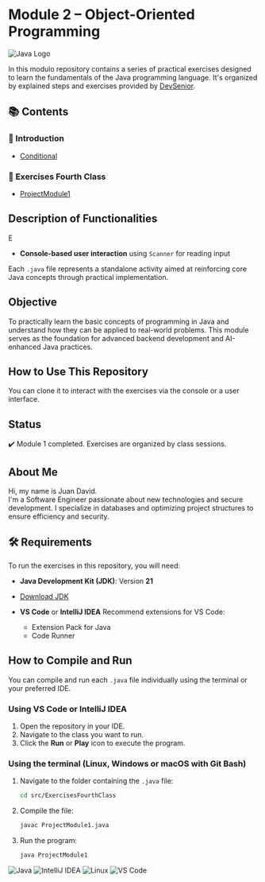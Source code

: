 # Module 2 – Object-Oriented Programming
![Java Logo](https://www.oracle.com/a/tech/img/cb88-java-logo-001.jpg)

In this modulo repository contains a series of practical exercises designed to learn the fundamentals of the Java programming language. It's organized by explained steps and exercises provided by [DevSenior](https://devseniorcode.com/).

## 📚 Contents

### 📁 Introduction
- [Conditional](https://github.com/DJAngel973/Starting-Java/blob/main/src/Conditional.java)


### 📁 Exercises Fourth Class
- [ProjectModule1](https://github.com/DJAngel973/Starting-Java/blob/main/src/ExercisesFourthClass/ProjectModule1.java)

## Description of Functionalities

E

- **Console-based user interaction** using `Scanner` for reading input


Each `.java` file represents a standalone activity aimed at reinforcing core Java concepts through practical implementation.


## Objective

To practically learn the basic concepts of programming in Java and understand how they can be applied to real-world problems.
This module serves as the foundation for advanced backend development and AI-enhanced Java practices.

## How to Use This Repository

You can clone it to interact with the exercises via the console or a user interface.

## Status

✔️ Module 1 completed. Exercises are organized by class sessions.

## About Me

Hi, my name is Juan David.  
I'm a Software Engineer passionate about new technologies and secure development. I specialize in databases and optimizing project structures to ensure efficiency and security.

## 🛠️ Requirements
To run the exercises in this repository, you will need:
- **Java Development Kit (JDK)**: Version **21**
- [Download JDK](https://www.oracle.com/java/technologies/javase/jdk21-archive-downloads.html)

- **VS Code** or **IntelliJ IDEA**
  Recommend extensions for VS Code:
    - Extension Pack for Java
    - Code Runner

## How to Compile and Run
You can compile and run each `.java` file individually using the terminal or your preferred IDE.
### Using VS Code or IntelliJ IDEA
1. Open the repository in your IDE.
2. Navigate to the class you want to run.
3. Click the **Run** or **Play** icon to execute the program.

### Using the terminal (Linux, Windows or macOS with Git Bash)
1. Navigate to the folder containing the `.java` file:

    ```bash
   cd src/ExercisesFourthClass

2. Compile the file:

    ```bash
   javac ProjectModule1.java

3. Run the program:

    ```bash
   java ProjectModule1

![Java](https://img.shields.io/badge/Java-ED8B00?style=for-the-badge&logo=java&logoColor=white)
![IntelliJ IDEA](https://img.shields.io/badge/IDE-IntelliJ%20IDEA-000000?style=for-the-badge&logo=intellijidea&logoColor=white)
![Linux](https://img.shields.io/badge/OS-Linux-FCC624?style=for-the-badge&logo=linux&logoColor=black)
![VS Code](https://img.shields.io/badge/Editor-VS%20Code-007ACC?style=for-the-badge&logo=visualstudiocode&logoColor=white)